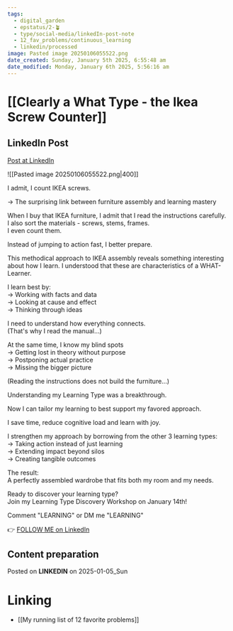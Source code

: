 ```yaml
---
tags:
  - digital_garden
  - epstatus/2-🪴
  - type/social-media/linkedIn-post-note
  - 12_fav_problems/continuous_learning
  - linkedin/processed
image: Pasted image 20250106055522.png
date_created: Sunday, January 5th 2025, 6:55:48 am
date_modified: Monday, January 6th 2025, 5:56:16 am
---
```

# [[Clearly a What Type - the Ikea Screw Counter]]
## LinkedIn Post
[Post at LinkedIn](https://www.linkedin.com/posts/sebastiankamilli_i-admit-i-count-ikea-screws-the-surprising-activity-7281565286988668930-PH5l?utm_source=share&utm_medium=member_desktop)

![[Pasted image 20250106055522.png|400]]

I admit, I count IKEA screws.  
  
→ The surprising link between furniture assembly and learning mastery  
  
When I buy that IKEA furniture, I admit that I read the instructions carefully.  
I also sort the materials - screws, stems, frames.  
I even count them.  
  
Instead of jumping to action fast, I better prepare.  
  
This methodical approach to IKEA assembly reveals something interesting about how I learn. I understood that these are characteristics of a WHAT-Learner.  
  
I learn best by:  
→ Working with facts and data  
→ Looking at cause and effect  
→ Thinking through ideas  
  
I need to understand how everything connects.  
(That's why I read the manual...)  
  
At the same time, I know my blind spots  
→ Getting lost in theory without purpose  
→ Postponing actual practice  
→ Missing the bigger picture  
  
(Reading the instructions does not build the furniture...)  
  
Understanding my Learning Type was a breakthrough.  
  
Now I can tailor my learning to best support my favored approach.  
  
I save time, reduce cognitive load and learn with joy.  
  
I strengthen my approach by borrowing from the other 3 learning types:  
→ Taking action instead of just learning  
→ Extending impact beyond silos  
→ Creating tangible outcomes  
  
The result:  
A perfectly assembled wardrobe that fits both my room and my needs.  

Ready to discover your learning type?  
Join my Learning Type Discovery Workshop on January 14th!  
  
Comment "LEARNING" or DM me "LEARNING"

👉 [FOLLOW ME on LinkedIn](https://www.linkedin.com/comm/mynetwork/discovery-see-all?usecase=PEOPLE_FOLLOWS&followMember=sebastiankamilli)

## Content preparation

Posted on **LINKEDIN** on 2025-01-05_Sun
# Linking
+ [[My running list of 12 favorite problems]]
